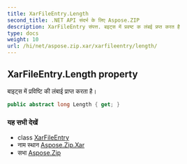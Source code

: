 ```yaml
---
title: XarFileEntry.Length
second_title: .NET API संदर्भ के लिए Aspose.ZIP
description: XarFileEntry संपत्त. बइट्स में प्रवष्ट क लंबई प्रप्त करत है
type: docs
weight: 10
url: /hi/net/aspose.zip.xar/xarfileentry/length/
---
```

## XarFileEntry.Length property

बाइट्स में प्रविष्टि की लंबाई प्राप्त करता है।

```csharp
public abstract long Length { get; }
```

### यह सभी देखें

* class [XarFileEntry](../)
* नाम स्थान [Aspose.Zip.Xar](../../xarfileentry/)
* सभा [Aspose.Zip](../../../)


